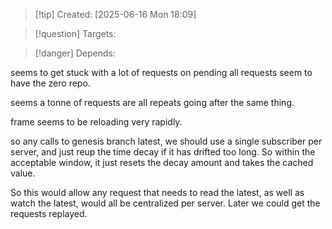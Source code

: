 
>[!tip] Created: [2025-06-16 Mon 18:09]

>[!question] Targets: 

>[!danger] Depends: 

seems to get stuck with a lot of requests on pending
all requests seem to have the zero repo.

seems a tonne of requests are all repeats going after the same thing.

frame seems to be reloading very rapidly.

so any calls to genesis branch latest, we should use a single subscriber per server, and just reup the time decay if it has drifted too long.  So within the acceptable window, it just resets the decay amount and takes the cached value.

So this would allow any request that needs to read the latest, as well as watch the latest, would all be centralized per server.  Later we could get the requests replayed.